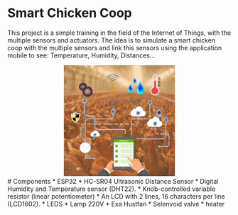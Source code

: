 # Smart Chicken Coop
This project is a simple training in the field of the Internet of Things,
with the multiple sensors and actuators.
The idea is to simulate a smart chicken coop with the multiple sensors 
and link this sensors using the application mobile to see: Temperature, Humidity, Distances...
<div align="center">
    <img src="/Images/Chicken-farm-flow-chart800x800.jpg" width="250px"</img>
</div>
# Components
* ESP32
* HC-SR04 Ultrasonic Distance Sensor
* Digital Humidity and Temperature sensor (DHT22).
* Knob-controlled variable resistor (linear potentiometer)
* An LCD with 2 lines, 16 characters per line (LCD1602).
* LEDS
* Lamp 220V
* Exa Hustfan
* Selenvoid valve
* heater

